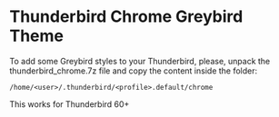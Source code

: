 # Thunderbird Chrome Greybird Theme

To add some Greybird styles to your Thunderbird, please, unpack the thunderbird_chrome.7z file and copy the content inside the folder:

	/home/<user>/.thunderbird/<profile>.default/chrome

This works for Thunderbird 60+

